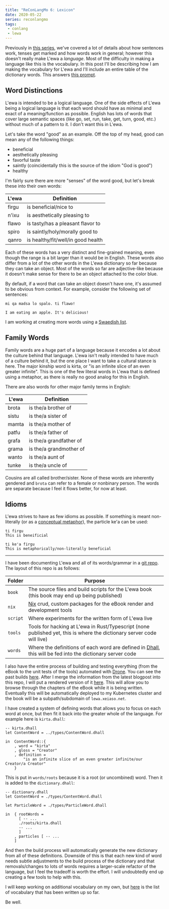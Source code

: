 ```yaml
---
title: "ReConLangMo 6: Lexicon"
date: 2020-05-22
series: reconlangmo
tags:
 - conlang
 - lewa
---
```


Previously in [this series][reconlangmo], we've covered a lot of details about
how sentences work, tenses get marked and how words work in general; however
this doesn't really make L'ewa a _language_. Most of the difficulty in making a
language like this is the vocabulary. In this post I'll be describing how I am
making the vocabulary for L'ewa and I'll include an entire table of the
dictionary words. This answers [this
prompt](https://www.reddit.com/r/conlangs/comments/gojncp/reconlangmo_6_lexicon/).

[reconlangmo]: https://xeiaso.net/blog/series/reconlangmo

## Word Distinctions

L'ewa is intended to be a logical language. One of the side effects of L'ewa
being a logical language is that each word should have as minimal and exact of a
meaning/function as possible. English has lots of words that cover large
semantic spaces (like go, set, run, take, get, turn, good, etc.) without much of a
pattern to it. I don't want this in L'ewa. 

Let's take the word "good" as an example. Off the top of my head, good can mean
any of the following things:

- beneficial
- aesthetically pleasing
- favorful taste
- saintly (coincidentally this is the source of the idiom "God is good")
- healthy

I'm fairly sure there are more "senses" of the word good, but let's break these
into their own words:

| L'ewa | Definition                         |
|-------|------------------------------------|
| firgu | is beneficial/nice to              |
| n'ixu | is aesthetically pleasing to       |
| flawo | is tasty/has a pleasant flavor to  |
| spiro | is saintly/holy/morally good to    |
| qanro | is healthy/fit/well/in good health |

Each of these words has a very distinct and fine-grained meaning, even though
the range is a bit larger than it would be in English. These words also differ
from a lot of the other words in the L'ewa dictionary so far because they can
take an object. Most of the words so far are adjective-like because it doesn't
make sense for there to be an object attached to the color blue.

By default, if a word that can take an object doesn't have one, it's assumed to
be obvious from context. For example, consider the following set of sentences:

```
mi qa madsa lo spalo. ti flawo!

I am eating an apple. It's delicious!
```

I am working at creating more words using a [Swaedish list][swaedish207].

[swaedish207]: https://tulpa.dev/cadey/lewa/src/branch/master/words/swaedish207.csv

## Family Words

Family words are a huge part of a language because it encodes a lot about the
culture behind that language. L'ewa isn't really intended to have much of a
culture behind it, but the one place I want to take a cultural stance is here.
The major kinship word is kirta, or "is an infinite slice of an even greater
infinite". This is one of the few literal words in L'ewa that is defined using a
metaphor, as there is really no good analog for this in English.

There are also words for other major family terms in English:

| L'ewa | Definition              |
|-------|-------------------------|
| brota | is the/a brother of     |
| sistu | is the/a sister of      |
| mamta | is the/a mother of      |
| patfu | is the/a father of      |
| grafa | is the/a grandfather of |
| grama | is the/a grandmother of |
| wanto | is the/a aunt of        |
| tunke | is the/a uncle of       |

Cousins are all called brother/sister. None of these words are inherently
gendered and `brota` can refer to a female or nonbinary person. The words are
separate because I feel it flows better, for now at least.

## Idioms

L'ewa strives to have as few idioms as possible. If something is meant
non-literally (or as a [conceptual metaphor][cmet]), the particle ke'a can be used:

[cmet]: https://en.wikipedia.org/wiki/Conceptual_metaphor

```
ti firgu
This is beneificial

ti ke'a firgu
This is metaphorically/non-literally beneficial
```

---

I have been documenting L'ewa and all of its words/grammar in a [git
repo][lewarepo]. The layout of this repo is as follows:

| Folder   | Purpose                                                                                                                |
|----------|------------------------------------------------------------------------------------------------------------------------|
| `book`   | The source files and build scripts for the L'ewa book (this book may end up being published)                           |
| `nix`    | [Nix][nix] crud, custom packages for the eBook render and development tools                                            |
| `script` | Where experiments for the written form of L'ewa live                                                                   |
| `tools`  | Tools for hacking at L'ewa in Rust/Typescript (none published yet, this is where the dictionary server code will live) |
| `words`   | Where the definitions of each word are defined in [Dhall][dhall], this will be fed into the dictionary server code       |

I also have the entire process of building and testing everything (from the
eBook to the unit tests of the tools) automated with [Drone][droneci]. You can
see the past builds [here](https://drone.tulpa.dev/cadey/lewa). After I merge
the information from the latest blogpost into this repo, I will put a rendered
version of it [here](http://lewa-book-devel.kahless.cetacean.club:43001/). This
will allow you to browse through the chapters of the eBook while it is being
written. Eventually this will be automatically deployed to my Kubernetes cluster
and the book will be a subpath/subdomain of `lewa.xeiaso.net`.

I have created a system of defining words that allows you to focus on each word
at once, but then fit it back into the greater whole of the language. For
example here is `kirta.dhall`:

```dhall
-- kirta.dhall
let ContentWord = ../types/ContentWord.dhall

in  ContentWord::{
    , word = "kirta"
    , gloss = "Creator"
    , definition =
        "is an infinite slice of an even greater infinite/our Creator/a Creator"
    }
```

This is put in `words/roots` because it is a root (or uncombined) word. Then it
is added to the `dictionary.dhall`:

```dhall
-- dictionary.dhall
let ContentWord = ./types/ContentWord.dhall

let ParticleWord = ./types/ParticleWord.dhall

in  { rootWords =
      [ -- ...
      ./roots/kirta.dhall
      -- ...
      ]
    , particles [ -- ...
    ]
```

And then the build process will automatically generate the new dictionary from
all of these definitions. Downside of this is that each new kind of word needs
subtle adjustments to the build process of the dictionary and that
removals/changes to lots of words requires a larger-scale refactor of the
language, but I feel the tradeoff is worth the effort. I will undoubtedly end up
creating a few tools to help with this.

I will keep working on additional vocabulary on my own, but [here][vocab] is the
list of vocabulary that has been written up so far.

[vocab]: https://git.io/JfaeF

Be well.

[lewarepo]: https://tulpa.dev/cadey/lewa
[nix]: https://nixos.org/nix/
[dhall]: https://dhall-lang.org/
[droneci]: https://drone.io
